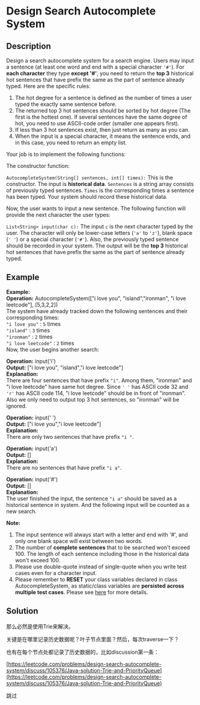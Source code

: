 # Design Search Autocomplete System

## Description

Design a search autocomplete system for a search engine. Users may input a sentence \(at least one word and end with a special character `'#'`\). For **each character** they type **except '\#'**, you need to return the **top 3** historical hot sentences that have prefix the same as the part of sentence already typed. Here are the specific rules:

1. The hot degree for a sentence is defined as the number of times a user typed the exactly same sentence before.
2. The returned top 3 hot sentences should be sorted by hot degree \(The first is the hottest one\). If several sentences have the same degree of hot, you need to use ASCII-code order \(smaller one appears first\).
3. If less than 3 hot sentences exist, then just return as many as you can.
4. When the input is a special character, it means the sentence ends, and in this case, you need to return an empty list.

Your job is to implement the following functions:

The constructor function:

`AutocompleteSystem(String[] sentences, int[] times):` This is the constructor. The input is **historical data**. `Sentences` is a string array consists of previously typed sentences. `Times` is the corresponding times a sentence has been typed. Your system should record these historical data.

Now, the user wants to input a new sentence. The following function will provide the next character the user types:

`List<String> input(char c):` The input `c` is the next character typed by the user. The character will only be lower-case letters \(`'a'` to `'z'`\), blank space \(`' '`\) or a special character \(`'#'`\). Also, the previously typed sentence should be recorded in your system. The output will be the **top 3** historical hot sentences that have prefix the same as the part of sentence already typed.

## Example

**Example:**  
**Operation:** AutocompleteSystem\(\["i love you", "island","ironman", "i love leetcode"\], \[5,3,2,2\]\)   
The system have already tracked down the following sentences and their corresponding times:   
`"i love you"` : `5` times   
`"island"` : `3` times   
`"ironman"` : `2` times   
`"i love leetcode"` : `2` times   
Now, the user begins another search:   
  
**Operation:** input\('i'\)   
**Output:** \["i love you", "island","i love leetcode"\]   
**Explanation:**   
There are four sentences that have prefix `"i"`. Among them, "ironman" and "i love leetcode" have same hot degree. Since `' '` has ASCII code 32 and `'r'` has ASCII code 114, "i love leetcode" should be in front of "ironman". Also we only need to output top 3 hot sentences, so "ironman" will be ignored.   
  
**Operation:** input\(' '\)   
**Output:** \["i love you","i love leetcode"\]   
**Explanation:**   
There are only two sentences that have prefix `"i "`. 

  
**Operation:** input\('a'\)   
**Output:** \[\]   
**Explanation:**   
There are no sentences that have prefix `"i a"`. 

  
**Operation:** input\('\#'\)   
**Output:** \[\]   
**Explanation:**   
The user finished the input, the sentence `"i a"` should be saved as a historical sentence in system. And the following input will be counted as a new search. 

**Note:**

1. The input sentence will always start with a letter and end with '\#', and only one blank space will exist between two words.
2. The number of **complete sentences** that to be searched won't exceed 100. The length of each sentence including those in the historical data won't exceed 100.
3. Please use double-quote instead of single-quote when you write test cases even for a character input.
4. Please remember to **RESET** your class variables declared in class AutocompleteSystem, as static/class variables are **persisted across multiple test cases**. Please see [here](https://leetcode.com/faq/#different-output) for more details.

## Solution

那么必然是使用Trie来解决。

关键是在哪里记录历史数据呢？叶子节点里面？然后，每次traverse一下？

也有在每个节点处都记录了历史数据的，比如discussion第一条：

[https://leetcode.com/problems/design-search-autocomplete-system/discuss/105376/Java-solution-Trie-and-PriorityQueue](https://leetcode.com/problems/design-search-autocomplete-system/discuss/105376/Java-solution-Trie-and-PriorityQueue)

跳过

